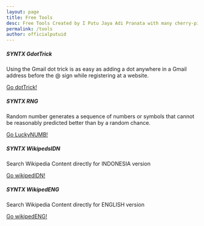 ```yaml
---
layout: page
title: Free Tools
desc: Free Tools Created by I Putu Jaya Adi Pranata with many cherry-pick from all over the world, for the world.
permalink: /tools
author: officialputuid
---
```


<div class="row">
    <div class="col-sm-6 mb-2">
        <div class="card">
            <div class="card-body">
                <h5 class="card-title">SYNTX GdotTrick</h5>
                <p class="card-text">Using the Gmail dot trick is as easy as adding a dot anywhere in a Gmail address before the @ sign while registering at a website.</p>
                <a href="/GmailDotTrick" class="btn btn-primary">Go dotTrick!</a>
            </div>
        </div>
    </div>
    <div class="col-sm-6">
        <div class="card">
            <div class="card-body">
                <h5 class="card-title">SYNTX RNG</h5>
                <p class="card-text">Random number generates a sequence of numbers or symbols that cannot be reasonably predicted better than by a random chance.</p>
                <a href="/RNG" class="btn btn-primary">Go LuckyNUMB!</a>
            </div>
        </div>
    </div>
</div>

<div class="row mt-4">
    <div class="col-sm-6 mb-2">
        <div class="card">
            <div class="card-body">
                <h5 class="card-title">SYNTX WikipedsIDN</h5>
                <p class="card-text">Search Wikipedia Content directly for INDONESIA version</p>
                <a href="/WikipedsIDN" class="btn btn-primary">Go wikipedIDN!</a>
            </div>
        </div>
    </div>
    <div class="col-sm-6 mb-2">
        <div class="card">
            <div class="card-body">
                <h5 class="card-title">SYNTX WikipedENG</h5>
                <p class="card-text">Search Wikipedia Content directly for ENGLISH version</p>
                <a href="/WikipedsENG" class="btn btn-primary">Go wikipedENG!</a>
            </div>
        </div>
    </div>
</div>
